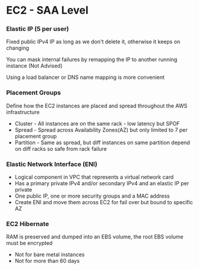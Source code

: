 # EC2 - SAA Level

### Elastic IP (5 per user)

Fixed public IPv4 IP as long as we don't delete it, otherwise it keeps on changing

You can mask internal failures by remapping the IP to another running instance (Not Advised)

Using a load balancer or DNS name mapping is more convenient

### Placement Groups

Define how the EC2 instances are placed and spread throughout the AWS infrastructure&#x20;

* Cluster - All instances are on the same rack - low latency but SPOF
* Spread - Spread across Availability Zones(AZ) but only limited to 7 per placement group
* Partition - Same as spread, but diff instances on same partition depend on diff racks so safe from rack failure

### Elastic Network Interface (ENI)

* Logical component in VPC that represents a virtual network card
* Has a primary private IPv4 and/or secondary IPv4 and an elastic IP per private
* One public IP, one or more security groups and a MAC address
* Create ENI and move them across EC2 for fail over but bound to specific AZ

### EC2 Hibernate

RAM is preserved and dumped into an EBS volume, the root EBS volume must be encrypted

* Not for bare metal instances
* Not for more than 60 days





